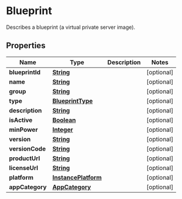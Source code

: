 

# Blueprint

Describes a blueprint (a virtual private server image).

## Properties

| Name | Type | Description | Notes |
|------------ | ------------- | ------------- | -------------|
|**blueprintId** | [**String**](String.md) |  |  [optional] |
|**name** | [**String**](String.md) |  |  [optional] |
|**group** | [**String**](String.md) |  |  [optional] |
|**type** | [**BlueprintType**](BlueprintType.md) |  |  [optional] |
|**description** | [**String**](String.md) |  |  [optional] |
|**isActive** | [**Boolean**](Boolean.md) |  |  [optional] |
|**minPower** | [**Integer**](Integer.md) |  |  [optional] |
|**version** | [**String**](String.md) |  |  [optional] |
|**versionCode** | [**String**](String.md) |  |  [optional] |
|**productUrl** | [**String**](String.md) |  |  [optional] |
|**licenseUrl** | [**String**](String.md) |  |  [optional] |
|**platform** | [**InstancePlatform**](InstancePlatform.md) |  |  [optional] |
|**appCategory** | [**AppCategory**](AppCategory.md) |  |  [optional] |



